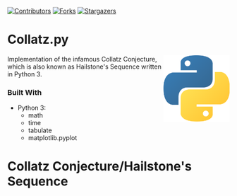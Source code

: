 [![Contributors][contributors-shield]][contributors-url]
[![Forks][forks-shield]][forks-url]
[![Stargazers][stars-shield]][stars-url]

# Collatz.py

[<img src="assets/img/python-logo.png" align="right" width="150">](https://github.com/Kaweees/Collatz.py)

Implementation of the infamous Collatz Conjecture, which is also known as Hailstone's Sequence written in Python 3.

### Built With

 - Python 3:
   - math
   - time
   - tabulate
   - matplotlib.pyplot


# Collatz Conjecture/Hailstone's Sequence

[contributors-shield]: https://img.shields.io/github/contributors/Kaweees/Collatz.svg?style=for-the-badge
[contributors-url]: https://github.com/Kaweees/Collatz/graphs/contributors
[forks-shield]: https://img.shields.io/github/forks/Kaweees/Collatz.svg?style=for-the-badge
[forks-url]: https://github.com/Kaweees/Collatz/network/members
[stars-shield]: https://img.shields.io/github/stars/Kaweees/Collatz.svg?style=for-the-badge
[stars-url]: https://github.com/Kaweees/Collatz/stargazers

